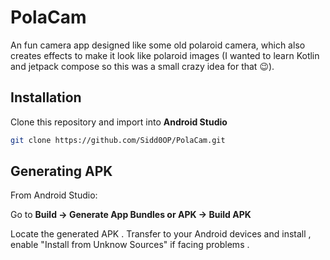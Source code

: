 # PolaCam




An fun camera app designed like some old polaroid camera, which also creates effects to make it look like polaroid images (I wanted to learn Kotlin and jetpack compose so this was a small crazy idea for that 😉).

## Installation
Clone this repository and import into **Android Studio**
```bash
git clone https://github.com/Sidd0OP/PolaCam.git
```



## Generating APK
From Android Studio:

Go to **Build -> Generate App Bundles or APK -> Build APK**

Locate the generated APK . Transfer to your Android devices and install , enable "Install from Unknow Sources" if facing problems . 




